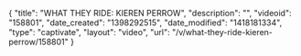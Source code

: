 {
    "title": "WHAT THEY RIDE: KIEREN PERROW",
    "description": "",
    "videoid": "158801",
    "date_created": "1398292515",
    "date_modified": "1418181334",
    "type": "captivate",
    "layout": "video",
    "url": "\/v\/what-they-ride-kieren-perrow\/158801"
}